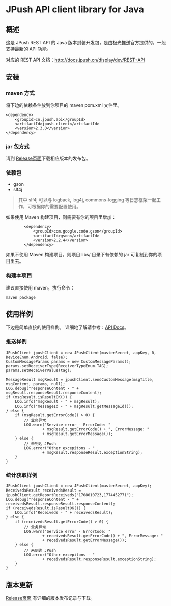 # JPush API client library for Java

## 概述
这是 JPush REST API 的 Java 版本封装开发包，是由极光推送官方提供的，一般支持最新的 API 功能。

对应的 REST API 文档：<http://docs.jpush.cn/display/dev/REST+API>

## 安装

### maven 方式
将下边的依赖条件放到你项目的 maven pom.xml 文件里。

```
<dependency>
    <groupId>cn.jpush.api</groupId>
    <artifactId>jpush-client</artifactId>
    <version>2.3.0</version>
</dependency>
```
### jar 包方式

请到 [Release页面](https://github.com/jpush/jpush-api-java-client/releases)下载相应版本的发布包。

### 依赖包
* gson
* slf4j

> 其中 slf4j 可以与 logback, log4j, commons-logging 等日志框架一起工作，可根据你的需要配置使用。

如果使用 Maven 构建项目，则需要有你的项目里增加：
```
		<dependency>
			<groupId>com.google.code.gson</groupId>
			<artifactId>gson</artifactId>
			<version>2.2.4</version>
		</dependency>
```

如果不使用 Maven 构建项目，则项目 libs/ 目录下有依赖的 jar 可复制到你的项目里去。

### 构建本项目
建议直接使用 maven，执行命令：
```
maven package 
```

## 使用样例
下边是简单直接的使用样例。
详细地了解请参考：[API Docs](http://jpush.github.io/jpush-api-java-client/apidocs/)。

### 推送样例

```
JPushClient jpushClient = new JPushClient(masterSecret, appKey, 0, DeviceEnum.Android, false);
CustomMessageParams params = new CustomMessageParams();
params.setReceiverType(ReceiverTypeEnum.TAG);
params.setReceiverValue(tag);

MessageResult msgResult = jpushClient.sendCustomMessage(msgTitle, msgContent, params, null);
LOG.debug("responseContent - " + msgResult.responseResult.responseContent);
if (msgResult.isResultOK()) {
    LOG.info("msgResult - " + msgResult);
    LOG.info("messageId - " + msgResult.getMessageId());
} else {
    if (msgResult.getErrorCode() > 0) {
        // 业务异常
        LOG.warn("Service error - ErrorCode: "
                + msgResult.getErrorCode() + ", ErrorMessage: "
                + msgResult.getErrorMessage());
    } else {
        // 未到达 JPush 
        LOG.error("Other excepitons - "
                + msgResult.responseResult.exceptionString);
    }
}
```

### 统计获取样例

```
JPushClient jpushClient = new JPushClient(masterSecret, appKey);
ReceivedsResult receivedsResult = jpushClient.getReportReceiveds("1708010723,1774452771");
LOG.debug("responseContent - " + receivedsResult.responseResult.responseContent);
if (receivedsResult.isResultOK()) {
    LOG.info("Receiveds - " + receivedsResult);
} else {
    if (receivedsResult.getErrorCode() > 0) {
        // 业务异常
        LOG.warn("Service error - ErrorCode: "
                + receivedsResult.getErrorCode() + ", ErrorMessage: "
                + receivedsResult.getErrorMessage());
    } else {
        // 未到达 JPush
        LOG.error("Other excepitons - "
                + receivedsResult.responseResult.exceptionString);
    }
}
```


## 版本更新

[Release页面](https://github.com/jpush/jpush-api-java-client/releases) 有详细的版本发布记录与下载。




